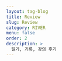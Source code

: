 ```yaml
---
layout: tag-blog
title: Review
slug: Review
category: RIVER
menu: false
order: 2
description: >
  일기, 기록, 강의 후기
---
```

